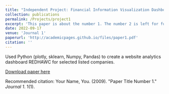 ```yaml
---
title: "Independent Project: Financial Information Visualization Dashboard"
collection: publications
permalink: /Projects/project1
excerpt: 'This paper is about the number 1. The number 2 is left for future work.'
date: 2022-09-17
venue: 'Journal 1'
paperurl: 'http://academicpages.github.io/files/paper1.pdf'
citation: ''
---
```

Used Python (plotly, sklearn, Numpy, Pandas) to create a website analytics dashboard REDHAWC for selected listed companies.




[Download paper here](http://academicpages.github.io/files/paper1.pdf)

Recommended citation: Your Name, You. (2009). "Paper Title Number 1." <i>Journal 1</i>. 1(1).